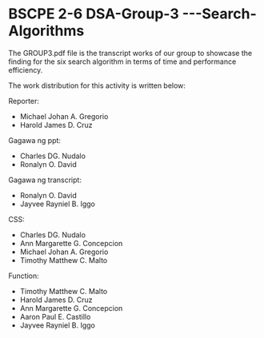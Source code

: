 # BSCPE 2-6 DSA-Group-3 ---Search-Algorithms 

The GROUP3.pdf file is the transcript works of our group to showcase the finding for the six search algorithm in terms of time and performance efficiency.

The work distribution for this activity is written below:

Reporter:
- Michael Johan A. Gregorio
- Harold James D. Cruz

Gagawa ng ppt:
- Charles DG. Nudalo
- Ronalyn O. David

Gagawa ng transcript:
- Ronalyn O. David
- Jayvee Rayniel B. Iggo

CSS:
- Charles DG. Nudalo
- Ann Margarette G. Concepcion
- Michael Johan A. Gregorio
- Timothy Matthew C. Malto

Function:
- Timothy Matthew C. Malto
- Harold James D. Cruz
- Ann Margarette G. Concepcion
- Aaron Paul E. Castillo
- Jayvee Rayniel B. Iggo
